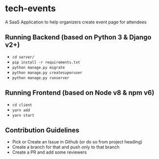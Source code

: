 # tech-events
A SaaS Application to help organizers create event page for attendees 

## Running Backend (based on Python 3 & Django v2+)
- `cd server/`
- `pip install -r requirements.txt`
- `python manage.py migrate`
- `python manage.py createsuperuser`
- `python manage.py runserver`

## Running Frontend (based on Node v8 & npm v6)
- `cd client`
- `yarn add`
- `yarn start`

## Contribution Guidelines
- Pick or Create an Issue in Github (or do so from project heading)
- Create a branch for that and push only to that branch
- Create a PR and add some reviewers 
